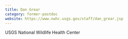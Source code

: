 ```yaml
---
title: Dan Grear
category: former-postdoc
website: https://www.nwhc.usgs.gov/staff/dan_grear.jsp
---
```


USGS National Wildlife Health Center

